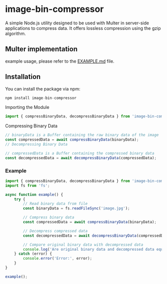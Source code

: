 # image-bin-compressor

A simple Node.js utility designed to be used with Multer in server-side applications to compress data.
It offers lossless compression using the gzip algorithm.

## Multer implementation

example usage, please refer to the [EXAMPLE.md](EXAMPLE.md) file.

## Installation

You can install the package via npm:

```javascript
npm install image-bin-compressor
```

Importing the Module

```javascript
import { compressBinaryData, decompressBinaryData } from 'image-bin-compressor';
```

Compressing Binary Data

```javascript
// binaryData is a Buffer containing the raw binary data of the image
const compressedData = await compressBinaryData(binaryData);
// Decompressing Binary Data

// compressedData is a Buffer containing the compressed binary data
const decompressedData = await decompressBinaryData(compressedData);
```

### Example

```javascript
import { compressBinaryData, decompressBinaryData } from 'image-bin-compressor';
import fs from 'fs';

async function example() {
    try {
        // Read binary data from file
        const binaryData = fs.readFileSync('image.jpg');

        // Compress binary data
        const compressedData = await compressBinaryData(binaryData);

        // Decompress compressed data
        const decompressedData = await decompressBinaryData(compressedData);

        // Compare original binary data with decompressed data
        console.log('Are original binary data and decompressed data equal?', Buffer.compare(binaryData, decompressedData) === 0);
    } catch (error) {
        console.error('Error:', error);
    }
}

example();
```



